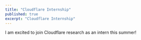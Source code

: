 ```yaml
---
title: "Cloudflare Internship"
published: true
excerpt: "Cloudflare Internship"
---
```


I am excited to join Cloudflare research as an intern this summer!